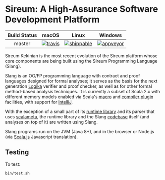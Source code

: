 # Sireum: A High-Assurance Software Development Platform

| Build Status | macOS | Linux | Windows |
| :----: | :---: | :---: | :---: | 
| master | [![travis](https://travis-ci.org/sireum/kekinian.svg?branch=master)](https://travis-ci.org/sireum/kekinian) | [![shippable](https://api.shippable.com/projects/5ab59969f488d607007cd6c0/badge?branch=master)](https://app.shippable.com/github/sireum/kekinian/dashboard) | [![appveyor](https://ci.appveyor.com/api/projects/status/1k6elsvubt5r3adm?svg=true)](https://ci.appveyor.com/project/robby-phd/kekinian) |

Sireum Kekinian is the most recent evolution of the Sireum platform whose 
core components are being built using the Sireum Programming Language (Slang).

Slang is an OO/FP programming language with contract and proof languages
designed for formal analyses; it serves as the basis for the next generation
[Logika](http://logika.sireum.org) verifier and proof checker, as well as for other
formal method-based analysis techniques.
It is currently a subset of Scala 2.x with different memory models 
enabled via Scala's 
[macro](https://github.com/sireum/runtime/blob/master/macros/shared/src/main/scala/org/sireum/%24internal/Macro.scala) 
and  [compiler plugin](https://github.com/sireum/scalac-plugin) 
facilities, with support for [IntelliJ](https://github.com/sireum/intellij-injector).

With the exception of a small part of its 
[runtime library](https://github.com/sireum/runtime) and its
parser that uses [scalameta](http://scalameta.org), 
the runtime library and the Slang [codebase](https://github.com/sireum/slang) 
itself (and analyses on top of it) are written using Slang.

Slang programs run on the JVM (Java 8+), and in the browser or Node.js 
(via [Scala.js](http://scala-js.org) Javascript translation).

## Testing

To test:

```bash
bin/test.sh
```
